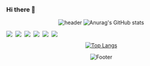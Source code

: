 
### Hi there 👋

<!--
**Leica-wooseok/Leica-wooseok** is a ✨ _special_ ✨ repository because its `README.md` (this file) appears on your GitHub profile.

Here are some ideas to get you started:

- 🔭 I’m currently working on ...
- 🌱 I’m currently learning ...
- 👯 I’m looking to collaborate on ...
- 🤔 I’m looking for help with ...
- 💬 Ask me about ...
- 📫 How to reach me: ...
- 😄 Pronouns: ...
- ⚡ Fun fact: ...
-->
<div align="center">

  
![header](https://capsule-render.vercel.app/api?type=Waving&color=gradient&height=300&section=header&text=Hellow%20Leica%20world&fontSize=90&animation=fadeIn)
![Anurag's GitHub stats](https://github-readme-stats.vercel.app/api?username=leica-wooseok&show_icons=true&theme=radical)
  <div style="display:flex;gap:8px">
    <img src="https://img.shields.io/badge/HTML5-555555?style=flat-square&logo=HTML5&logoColor=#E34F26"/>
    <img src="https://img.shields.io/badge/CSS3-555555?style=flat-square&logo=CSS3&logoColor=#1572B6"/>
    <img src="https://img.shields.io/badge/Sass-555555?style=flat-square&logo=Sass&logoColor=#CC6699"/>
    <img src="https://img.shields.io/badge/JavaScript-555555?style=flat-square&logo=JavaScript&logoColor=#F7DF1E"/>
    <img src="https://img.shields.io/badge/TypeScript-555555?style=flat-square&logo=TypeScript&logoColor=#3178C6"/>
    <img src="https://img.shields.io/badge/React-555555?style=flat-square&logo=React&logoColor=#61DAFB"/>
  </div>
  

  [![Top Langs](https://github-readme-stats.vercel.app/api/top-langs/?username=Leica-wooseok&layout=compact)](https://github.com/Leica-wooseok/github-readme-stats)

  ![Footer](https://capsule-render.vercel.app/api?type=waving&color=auto&height=200&text=Thanks!&section=footer&FontColor=ffffff)

  
  
</div>

